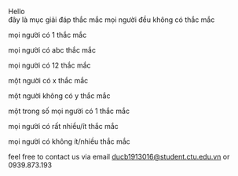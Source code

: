 Hello 
<br>
đây là mục giải đáp thắc mắc
mọi người đều không có thắc mắc

mọi người có 1 thắc mắc

mọi người có abc thắc mắc

mọi người có 12 thắc mắc

một người có x thắc mắc

một người không có y thắc mắc

một trong số mọi người có 1 thắc mắc

mọi người có rất nhiều/ít thắc mắc

mọi người có không ít/nhiều thắc mắc

feel free to contact us via email ducb1913016@student.ctu.edu.vn or 0939.873.193

